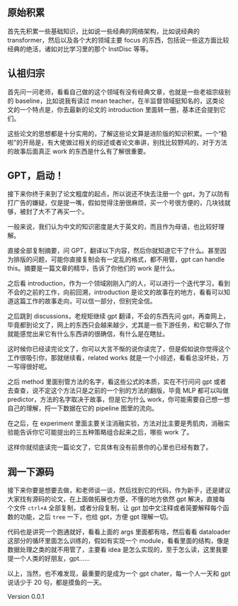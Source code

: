 ## 原始积累

首先先积累一些基础知识，比如说一些经典的网络架构，比如说经典的 transformer，然后以及各个大的领域主要 focus 的东西，包括说一些这方面比较经典的绝活，诸如对比学习里的那个 InstDisc 等等。

## 认祖归宗

首先问一问老师，看看自己做的这个领域有没有经典文章，也就是一些老祖宗级别的 baseline，比如说我有读过 mean teacher，在半监督领域挺知名的，这类论文的一个特点是，你去最新的论文的 introduction 里面转一圈，基本还会提到它们。

这些论文的思想都是十分实用的，了解这些论文算是进阶版的知识积累。一个“稳啦”的开局是，有大佬做过相关的综述或者论文串讲，别找比较野鸡的，对于方法的故事后面真正 work 的东西是什么有了解很重要。

## GPT，启动！

接下来你终于来到了论文粗度的起点，所以说还不快去注册一个 gpt，为了以防有打广告的嫌疑，仅是提一嘴，假如觉得注册很麻烦，买一个号很方便的，几块钱就够，被封了大不了再买一个。

一般来说，我们认为中文的知识密度是大于英文的，而且作为母语，也比较好理解。

直接全部复制摘要，问 GPT，翻译以下内容，然后你就知道它干了什么。甚至因为排版的问题，可能你直接复制会有一定乱的格式，都不用管，gpt can handle this。摘要是一篇文章的精华，告诉了你他们的 work 是什么。

之后看 introduction，作为一个领域刚刚入门的人，可以进行一个迭代学习，看到不会的之前的工作，向前回溯，introduction 是论文的故事在的地方，看看可以知道这篇工作的故事走向，可以信一部分，但别完全信。

之后跳到 discussions，老规矩继续 gpt 翻译，不会的东西先问 gpt，再查网上，毕竟都到论文了，网上的东西只会越来越少，尤其是一些下游任务，和它聊久了你就能感觉出来它有什么东西讲的很确信，有什么是在瞎扯。

这时候你已经读完论文了，你可以大言不惭的说你读完了，但是假如说你觉得这个工作很吸引你，那就继续看，related works 就是一个小综述，看看总没坏处，万一写得很好呢。

之后 method 里面别管方法的名字，看这些公式的本质，实在不行问问 gpt 或者去查查，说不定这个方法只是之前的一个别的方法的翻版，毕竟 MLP 都可以叫做 predictor，方法的名字取决于故事，但是它为什么 work，你可能需要自己想一想自己的理解，捋一下数据在它的 pipeline 图里的流向。

在之后，在 experiment 里面主要关注消融实验，方法对比主要是秀肌肉，消融实验能告诉你它可能提出的三五种策略组合起来之后，哪些 work 了。

这样你就彻底读完一篇论文了，它具体有没有前景你的心里也已经有数了。

## 润一下源码

接下来你要是想要去做，和老师谈一谈，然后找到它的代码，作为新手，还是建议大家找有源码的论文，在上面做拓展也方便，不懂的地方依然 gpt 解决，直接每个文件 `ctrl+A` 全部复制，或者分段复制，让 gpt 加中文注释或者简要解释每个函数的功能，之后 `tree` 一下，也给 gpt，方便 gpt 理解一切。

代码也是讲究一个跑通就好，看看上面的 args 里面都有啥，然后看看 dataloader 这部分的循环里面怎么训练的，假如有实现一个 module，看看里面的结构，像是数据处理之类的就不用管了，主要看 idea 是怎么实现的，至于怎么读，这里我要提一个人类的好朋友，gpt......

以上，当然，也不难发现，最重要的是成为一个 gpt chater，每一个人一天和 gpt 说话少于 20 句，都是摸鱼的一天。

Version 0.0.1